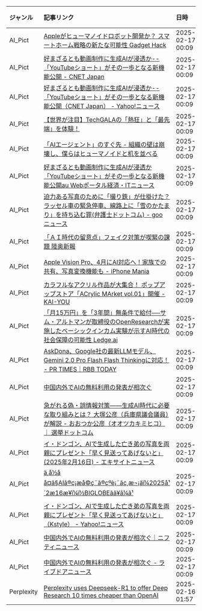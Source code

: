 | ジャンル | 記事リンク | 日時 | モデル |
| :----- | :----- | :----- | :----- |
| AI_Pict | [Appleがヒューマノイドロボット開発か？ スマートホーム戦略の新たな可能性 Gadget Hack](AI_Pict_1739719356.md) | 2025-02-17 00:09 | sonar |
| AI_Pict | [好まざるとも動画制作に生成AIが浸透か--「YouTubeショート」がその一歩となる新機能公開 - CNET Japan](AI_Pict_1739719314.md) | 2025-02-17 00:09 | sonar |
| AI_Pict | [好まざるとも動画制作に生成AIが浸透か--「YouTubeショート」がその一歩となる新機能公開（CNET Japan） - Yahoo!ニュース](AI_Pict_1739719273.md) | 2025-02-17 00:09 | sonar |
| AI_Pict | [【世界が注目】TechGALAの「熱狂」と「最先端」を体験！](AI_Pict_1739719233.md) | 2025-02-17 00:09 | sonar |
| AI_Pict | [「AIエージェント」のすぐ先 - 組織の壁は崩壊し、僕らはヒューマノイドと机を並べる](AI_Pict_1739719185.md) | 2025-02-17 00:09 | sonar |
| AI_Pict | [好まざるとも動画制作に生成AIが浸透か 「YouTubeショート」がその一歩となる新機能公開au Webポータル経済・ITニュース](AI_Pict_1739719141.md) | 2025-02-17 00:09 | sonar |
| AI_Pict | [迫力ある写真のために「撮り鉄」が仕掛けた？ ラッセル車の緊急停車、線路上に「雪のかたまり」を持ち込む罪(弁護士ドットコム) - goo ニュース](AI_Pict_1739719099.md) | 2025-02-17 00:09 | sonar |
| AI_Pict | [「ＡＩ時代の留意点」フェイク対策が喫緊の課題 陸奥新報](AI_Pict_1739719057.md) | 2025-02-17 00:09 | sonar |
| AI_Pict | [Apple Vision Pro、4月にAI対応へ！家族での共有、写真変換機能も - iPhone Mania](AI_Pict_1739719014.md) | 2025-02-17 00:09 | sonar |
| AI_Pict | [カラフルなアクリル作品が大集合！ ポップアップストア「ACrylic MArket vol.01」開催 - KAI-YOU](AI_Pict_1739718971.md) | 2025-02-17 00:09 | sonar |
| AI_Pict | [「月15万円」を「3年間」無条件で給付──サム・アルトマンが取締役のOpenResearchが実施したベーシックインカム実験が示すAI時代の社会保障の可能性 Ledge.ai](AI_Pict_1739718927.md) | 2025-02-17 00:09 | sonar |
| AI_Pict | [AskDona、Google社の最新LLMモデル、Gemini 2.0 Pro Flash Flash Thinkingに対応！ - PR TIMES｜RBB TODAY](AI_Pict_1739718885.md) | 2025-02-17 00:09 | sonar |
| AI_Pict | [中国内外でAIの無料利用の発表が相次ぐ](AI_Pict_1739718842.md) | 2025-02-17 00:09 | sonar |
| AI_Pict | [急がれる偽・誤情報対策――生成AI時代に必要な取り組みとは？ 大塚公彦（兵庫県議会議員）が解説 - おおつか公彦（オオツカキミヒコ） ｜ 選挙ドットコム](AI_Pict_1739718799.md) | 2025-02-17 00:09 | sonar |
| AI_Pict | [イ・ドンゴン、AIで生成した亡き弟の写真を両親にプレゼント「早く見送ってあげないと」 (2025年2月16日) - エキサイトニュース](AI_Pict_1739718758.md) | 2025-02-17 00:09 | sonar |
| AI_Pict | [ä¸­å½å å¤ã§AIã®ç¡æå©ç¨ã®çºè¡¨ãç¸æ¬¡ãï¼2025å¹´2æ16æ¥ï¼ï½BIGLOBEãã¥ã¼ã¹](AI_Pict_1739718718.md) | 2025-02-17 00:09 | sonar |
| AI_Pict | [イ・ドンゴン、AIで生成した亡き弟の写真を両親にプレゼント「早く見送ってあげないと」（Kstyle） - Yahoo!ニュース](AI_Pict_1739718648.md) | 2025-02-17 00:09 | sonar |
| AI_Pict | [中国内外でAIの無料利用の発表が相次ぐ｜ニフティニュース](AI_Pict_1739718606.md) | 2025-02-17 00:09 | sonar |
| AI_Pict | [中国内外でAIの無料利用の発表が相次ぐ - ライブドアニュース](AI_Pict_1739718560.md) | 2025-02-17 00:09 | sonar |
| Perplexity | [Perplexity uses Deepseek-R1 to offer Deep Research 10 times cheaper than OpenAI](Perplexity_1739639460.md) | 2025-02-16 01:57 | sonar |

